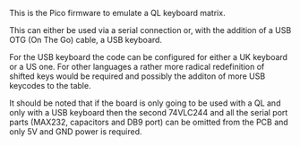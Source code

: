 This is the Pico firmware to emulate a QL keyboard matrix.

This can either be used via a serial connection or, with the addition of a USB OTG (On The Go) cable, a USB keyboard.

For the USB keyboard the code can be configured for either a UK keyboard or a US one. For other languages a rather more radical redefinition of shifted keys would be required and possibly the additon of more USB keycodes to the table.

It should be noted that if the board is only going to be used with a QL and only with a USB keyboard then the second 74VLC244 and all the serial port parts (MAX232, capacitors and DB9 port) can be omitted from the PCB and only 5V and GND power is required.
